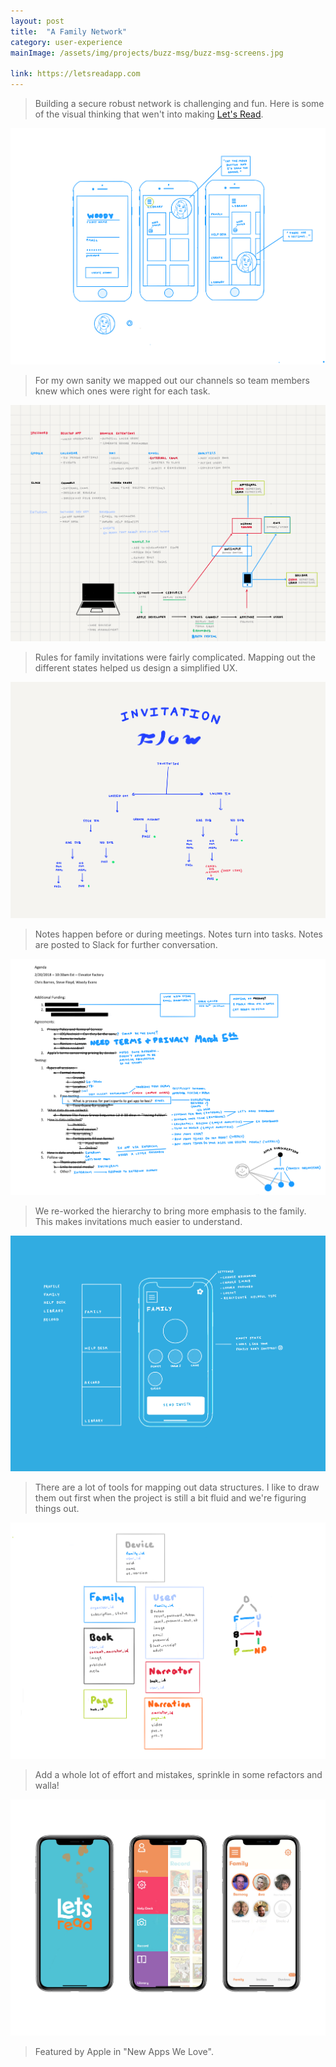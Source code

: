 ```yaml
---
layout: post
title:  "A Family Network"
category: user-experience
mainImage: /assets/img/projects/buzz-msg/buzz-msg-screens.jpg

link: https://letsreadapp.com
---
```


> Building a secure robust network is challenging and fun. Here is some of the visual thinking that wen't into making [Let's Read](https://letsreadapp.com).

![alt text](/assets/img/projects/lets-read/lets-read-accounts.png)

> For my own sanity we mapped out our channels so team members knew which ones were right for each task.

![alt text](/assets/img/projects/lets-read/lets-read-systems.png)

> Rules for family invitations were fairly complicated. Mapping out the different states helped us design a simplified UX.

![alt text](/assets/img/projects/lets-read/lets-read-invitations-flow.png)

> Notes happen before or during meetings. Notes turn into tasks. Notes are posted to Slack for further conversation.

![alt text](/assets/img/projects/lets-read/lets-read-notes.png)

> We re-worked the hierarchy to bring more emphasis to the family. This makes invitations much easier to understand.

![alt text](/assets/img/projects/lets-read/lets-read-family.png)

> There are a lot of tools for mapping out data structures. I like to draw them out first when the project is still a bit fluid and we're figuring things out.

![alt text](/assets/img/projects/lets-read/lets-read-datas.png)

> Add a whole lot of effort and mistakes, sprinkle in some refactors and walla!

![alt text](/assets/img/projects/lets-read/lets-read-screens.jpg)

> Featured by Apple in "New Apps We Love".
